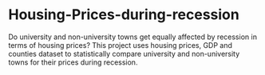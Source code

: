 # Housing-Prices-during-recession
Do university and non-university towns get equally affected by recession in terms of housing prices?
This project uses housing prices, GDP and counties dataset to statistically compare university and non-university towns for their prices during recession.
